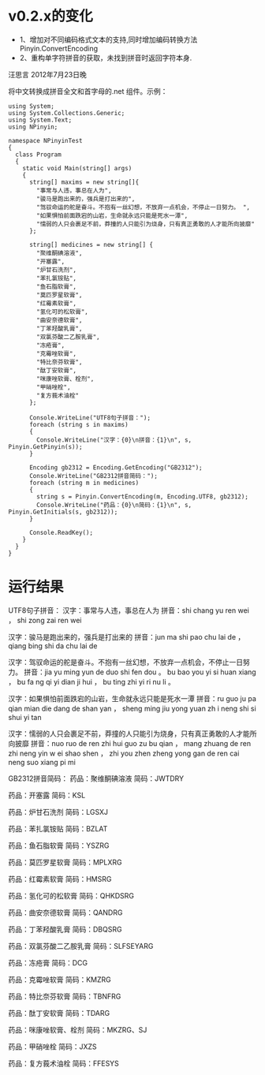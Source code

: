 # v0.2.x的变化 #

  * 1、增加对不同编码格式文本的支持,同时增加编码转换方法Pinyin.ConvertEncoding
  * 2、重构单字符拼音的获取，未找到拼音时返回字符本身.

汪思言 2012年7月23日晚

将中文转换成拼音全文和首字母的.net 组件。示例：

```
using System;
using System.Collections.Generic;
using System.Text;
using NPinyin;

namespace NPinyinTest
{
  class Program
  {
    static void Main(string[] args)
    {
      string[] maxims = new string[]{
        "事常与人违，事总在人为",
        "骏马是跑出来的，强兵是打出来的",
        "驾驭命运的舵是奋斗。不抱有一丝幻想，不放弃一点机会，不停止一日努力。 ",
        "如果惧怕前面跌宕的山岩，生命就永远只能是死水一潭", 
        "懦弱的人只会裹足不前，莽撞的人只能引为烧身，只有真正勇敢的人才能所向披靡"
      };

      string[] medicines = new string[] {
        "聚维酮碘溶液",
        "开塞露",
        "炉甘石洗剂",
        "苯扎氯铵贴",
        "鱼石脂软膏",
        "莫匹罗星软膏",
        "红霉素软膏",
        "氢化可的松软膏",
        "曲安奈德软膏",
        "丁苯羟酸乳膏",
        "双氯芬酸二乙胺乳膏",
        "冻疮膏",
        "克霉唑软膏",
        "特比奈芬软膏",
        "酞丁安软膏",
        "咪康唑软膏、栓剂",
        "甲硝唑栓",
        "复方莪术油栓"
      };

      Console.WriteLine("UTF8句子拼音：");
      foreach (string s in maxims)
      {
        Console.WriteLine("汉字：{0}\n拼音：{1}\n", s, Pinyin.GetPinyin(s));
      }

      Encoding gb2312 = Encoding.GetEncoding("GB2312");
      Console.WriteLine("GB2312拼音简码：");
      foreach (string m in medicines)
      {
        string s = Pinyin.ConvertEncoding(m, Encoding.UTF8, gb2312);
        Console.WriteLine("药品：{0}\n简码：{1}\n", s, Pinyin.GetInitials(s, gb2312));
      }

      Console.ReadKey();
    }
  }
}

```

# 运行结果 #

UTF8句子拼音：
汉字：事常与人违，事总在人为
拼音：shi chang yu ren wei ， shi zong zai ren wei

汉字：骏马是跑出来的，强兵是打出来的
拼音：jun ma shi pao chu lai de ， qiang bing shi da chu lai de

汉字：驾驭命运的舵是奋斗。不抱有一丝幻想，不放弃一点机会，不停止一日努力。
拼音：jia yu ming yun de duo shi fen dou 。 bu bao you yi si huan xiang ， bu fa
ng qi yi dian ji hui ， bu ting zhi yi ri nu li 。

汉字：如果惧怕前面跌宕的山岩，生命就永远只能是死水一潭
拼音：ru guo ju pa qian mian die dang de shan yan ， sheng ming jiu yong yuan zh
i neng shi si shui yi tan

汉字：懦弱的人只会裹足不前，莽撞的人只能引为烧身，只有真正勇敢的人才能所向披靡
拼音：nuo ruo de ren zhi hui guo zu bu qian ， mang zhuang de ren zhi neng yin w
ei shao shen ， zhi you zhen zheng yong gan de ren cai neng suo xiang pi mi

GB2312拼音简码：
药品：聚维酮碘溶液
简码：JWTDRY

药品：开塞露
简码：KSL

药品：炉甘石洗剂
简码：LGSXJ

药品：苯扎氯铵贴
简码：BZLAT

药品：鱼石脂软膏
简码：YSZRG

药品：莫匹罗星软膏
简码：MPLXRG

药品：红霉素软膏
简码：HMSRG

药品：氢化可的松软膏
简码：QHKDSRG

药品：曲安奈德软膏
简码：QANDRG

药品：丁苯羟酸乳膏
简码：DBQSRG

药品：双氯芬酸二乙胺乳膏
简码：SLFSEYARG

药品：冻疮膏
简码：DCG

药品：克霉唑软膏
简码：KMZRG

药品：特比奈芬软膏
简码：TBNFRG

药品：酞丁安软膏
简码：TDARG

药品：咪康唑软膏、栓剂
简码：MKZRG、SJ

药品：甲硝唑栓
简码：JXZS

药品：复方莪术油栓
简码：FFESYS